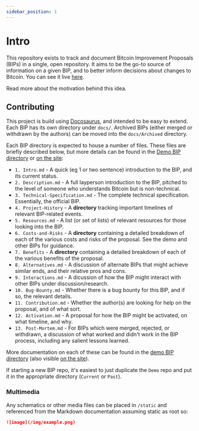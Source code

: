 ```yaml
---
sidebar_position: 1
---
```


# Intro

This repository exists to track and document Bitcoin Improvement Proposals (BIPs) in a single, open repository. It aims to be the go-to source of information on a given BIP, and to better inform decisions about changes to Bitcoin. You can see it live [here](https://biptracker.netlify.com).

Read more about the motivation behind this idea.

## Contributing

This project is build using [Docosaurus](https://docusaurus.io/), and intended to be easy to extend. Each BIP has its own directory under `docs/`. Archived BIPs (either merged or withdrawn by the authors) can be moved into the `docs/Archived` directory.

Each BIP directory is expected to house a number of files. These files are briefly described below, but more details can be found in the [Demo BIP directory](/docs/Demo/) or [on the site](https://biptracker.netlify.com/docs/demo/Intro):

- `1. Intro.md` - A quick (eg 1 or two sentence) introduction to the BIP, and its current status.
- `2. Description.md` - A full layperson introduction to the BIP, pitched to the level of someone who understands Bitcoin but is non-technical.
- `3. Technical-Specification.md` - The complete technical specification. Essentially, the official BIP.
- `4. Project-History` - A **directory** tracking important timelines of relevant BIP-related events.
- `5. Resources.md` - A list (or set of lists) of relevant resources for those looking into the BIP.
- `6. Costs-and-Risks` - A **directory** containing a detailed breakdown of each of the various costs and risks of the proposal. See the demo and other BIPs for guidance.
- `7. Benefits` - A **directory** containing a detailed breakdown of each of the various benefits of the proposal.
- `8. Alternatives.md` - A discussion of alternate BIPs that might achieve similar ends, and their relative pros and cons.
- `9. Interactions.md` - A dicussion of how the BIP might interact with other BIPs under discussion/research.
- `10. Bug-Bounty.md` - Whether there is a bug bounty for this BIP, and if so, the relevant details.
- `11. Contribution.md` - Whether the author(s) are looking for help on the proposal, and of what sort.
- `12. Activation.md` - A proposal for how the BIP might be activated, on what timeline, and why.
- `13. Post-Mortem.md` - For BIPs which were merged, rejected, or withdrawn, a discussion of what worked and didn't work in the BIP process, including any salient lessons learned.

More documentation on each of these can be found in the [demo BIP directory](/docs/BIPs/Demo-Bip/) (also visible [on the site](https://biptracker.netlify.com/docs/demo)).

If starting a new BIP repo, it's easiest to just duplicate the `Demo` repo and put it in the appropriate directory (`Current` or `Past`).

### Multimedia

Any schematics or other media files can be placed in `/static` and referenced from the Markdown documentation assuming static as root so:

```md
![image](/img/example.png)
```